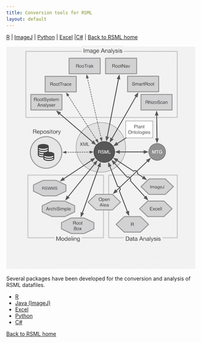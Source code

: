 ```yaml
---
title: Conversion tools for RSML
layout: default
---
```

 
[R](/tools/r_rsml) | [ImageJ](/tools/imagej_rsml) |  [Python](/tools/python_rsml) |  [Excel](/tools/excell_rsml) |[C#](/tools/c_rsml) |  [Back to RSML home](/index)


[![RSML format schema](/images/interoperability_h300.png)](/images/interoperability_h300)

Several packages have been developed for the conversion and analysis of RSML datafiles.

 - [R](r_rsml)
 - [Java (ImageJ)](imagej_rsml)
 - [Excel](excell_rsml)
 - [Python](python_rsml)
 - [C#](/tools/c_rsml)
 
[Back to RSML home](/index)

